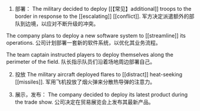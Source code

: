 1. 部署：
The military decided to deploy [[【常见】additional]] troops to the border in response to the [[escalating]] [[conflict]].
军方决定派遣额外的部队到边境，以应对不断升级的冲突。

The company plans to deploy a new software system to [[streamline]] its operations.
公司计划部署一套新的软件系统，以优化其业务流程。

The team captain instructed players to deploy themselves along the perimeter of the field.
队长指示队员们沿着场地周边部署自己。

2. 投放
The military aircraft deployed flares to [[distract]] heat-seeking [[missiles]].
军用飞机投放了烟火弹来分散热导弹的注意力。

3. 展示，发布：
The company decided to deploy its latest product during the trade show.
公司决定在贸易展览会上发布其最新产品。